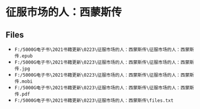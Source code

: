 # 征服市场的人：西蒙斯传

## Files

- `F:/5000G电子书\2021书籍更新\0223\征服市场的人：西蒙斯传\征服市场的人：西蒙斯传.epub`
- `F:/5000G电子书\2021书籍更新\0223\征服市场的人：西蒙斯传\征服市场的人：西蒙斯传.jpg`
- `F:/5000G电子书\2021书籍更新\0223\征服市场的人：西蒙斯传\征服市场的人：西蒙斯传.mobi`
- `F:/5000G电子书\2021书籍更新\0223\征服市场的人：西蒙斯传\征服市场的人：西蒙斯传.pdf`
- `F:/5000G电子书\2021书籍更新\0223\征服市场的人：西蒙斯传\files.txt`
